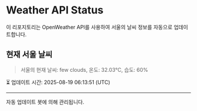 
# Weather API Status

이 리포지토리는 OpenWeather API를 사용하여 서울의 날씨 정보를 자동으로 업데이트합니다.

## 현재 서울 날씨
> 서울의 현재 날씨: few clouds, 온도: 32.03°C, 습도: 60%

⏳ 업데이트 시간: 2025-08-19 06:13:51 (UTC)

---
자동 업데이트 봇에 의해 관리됩니다.
